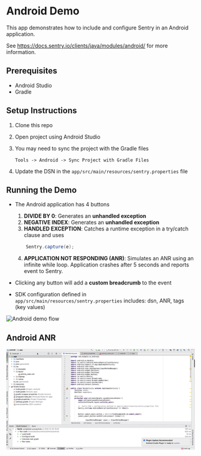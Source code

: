# Android Demo

This app demonstrates how to include and configure Sentry in an Android application.

See https://docs.sentry.io/clients/java/modules/android/ for more information.

## Prerequisites  

* Android Studio
* Gradle

## Setup Instructions

1. Clone this repo

2. Open project using Android Studio

3. You may need to sync the project with the Gradle files

    ```
    Tools -> Android -> Sync Project with Gradle Files
    ```

4. Update the DSN in the `app/src/main/resources/sentry.properties` file

## Running the Demo

- The Android application has 4 buttons
    1. **DIVIDE BY 0**: Generates an **unhandled exception**
    2. **NEGATIVE INDEX**: Generates an **unhandled exception**
    3. **HANDLED EXCEPTION**: Catches a runtime exception in a try/catch clause and uses

    ```Java
        Sentry.capture(e);
    ```

    4. **APPLICATION NOT RESPONDING (ANR)**: Simulates an ANR using an infinite while loop. Application crashes after 5 seconds and reports event to Sentry.

- Clicking any button will add a **custom breadcrumb** to the event

- SDK configuration defined in `app/src/main/resources/sentry.properties` includes: dsn, ANR, tags (key values)

![Android demo flow](android-demo.gif)

## Android ANR  

![Alt Text](android-demo-anr.gif)
